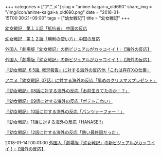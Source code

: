 +++
categories = ["アニメ"]
slug = "anime-kaigai-a_old690"
share_img = "/img/icon/anime-kaigai-a_old690.png"
date = "2018-01-15T00:30:21+09:00"
tags = ["幼女戦記"]
title = "幼女戦記"
+++



<a href="http://blog.livedoor.jp/tairikuno/archives/19828677.html" rel="nofollow" target="_blank" title="幼女戦記　第１１話「抵抗者」 中国の反応">幼女戦記　第１１話「抵抗者」 中国の反応</a>

<a href="http://blog.livedoor.jp/tairikuno/archives/20105882.html" rel="nofollow" target="_blank" title="幼女戦記　第１２話「勝利の使い方」 中国の反応">幼女戦記　第１２話「勝利の使い方」 中国の反応</a>

<a href="http://frontpage.blog.jp/archives/1069254443.html" rel="nofollow" target="_blank" title="外国人「劇場版『幼女戦記』の新ビジュアルがカッコイイ！」【海外の反応】">外国人「劇場版『幼女戦記』の新ビジュアルがカッコイイ！」【海外の反応】</a>

<a href="http://frontpage.blog.jp/archives/1069254443.html" rel="nofollow" target="_blank" title="外国人「劇場版『幼女戦記』の新ビジュアルがカッコイイ！」【海外の反応】">外国人「劇場版『幼女戦記』の新ビジュアルがカッコイイ！」【海外の反応】</a>

<a href="http://noticemesenpai.hateblo.jp/entry/youjo-senki-06.5" rel="nofollow" target="_blank" title="『幼女戦記, 6.5話, 戦況報告』に対する海外の反応他「これは存在Xの仕業」">『幼女戦記, 6.5話, 戦況報告』に対する海外の反応他「これは存在Xの仕業」</a>

<a href="http://noticemesenpai.hateblo.jp/entry/youjo-senki-07" rel="nofollow" target="_blank" title="アニメ『幼女戦記, 07話』に対する海外の反応「早めのクリスマスプレゼント」">アニメ『幼女戦記, 07話』に対する海外の反応「早めのクリスマスプレゼント」</a>

<a href="http://noticemesenpai.hateblo.jp/entry/youjo-senki-08" rel="nofollow" target="_blank" title="『幼女戦記』08話に対する海外の反応「お前生きてたのか！？」">『幼女戦記』08話に対する海外の反応「お前生きてたのか！？」</a>

<a href="http://noticemesenpai.hateblo.jp/entry/youjo-senki-09" rel="nofollow" target="_blank" title="『幼女戦記』09話に対する海外の反応「ポテトこわい」">『幼女戦記』09話に対する海外の反応「ポテトこわい」</a>

<a href="http://noticemesenpai.hateblo.jp/entry/youjo-senki-10" rel="nofollow" target="_blank" title="『幼女戦記』10話に対する海外の反応「パンツァーフォー！」">『幼女戦記』10話に対する海外の反応「パンツァーフォー！」</a>

<a href="http://noticemesenpai.hateblo.jp/entry/youjo-senki-11" rel="nofollow" target="_blank" title="『幼女戦記』11話に対する海外の反応「HANASE!!」">『幼女戦記』11話に対する海外の反応「HANASE!!」</a>

<a href="http://noticemesenpai.hateblo.jp/entry/youjo-senki-12" rel="nofollow" target="_blank" title="『幼女戦記』12話に対する海外の反応「熱い最終回だった」">『幼女戦記』12話に対する海外の反応「熱い最終回だった」</a>

<span class="update-time">2018-01-14T00:01:00</span> <a href="http://frontpage.blog.jp/archives/1069254443.html" rel="nofollow" target="_blank" title="外国人「劇場版『幼女戦記』の新ビジュアルがカッコイイ！」【海外の反応】">外国人「劇場版『幼女戦記』の新ビジュアルがカッコイイ！」【海外の反応】</a>
